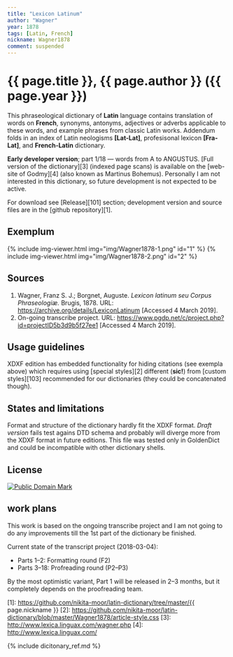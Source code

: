 ```yaml
---
title: "Lexicon Latinum"
author: "Wagner"
year: 1878
tags: [Latin, French]
nickname: Wagner1878
comment: suspended
---
```

# {{ page.title }}, {{ page.author }} ({{ page.year }})

This phraseological dictionary of **Latin** language contains translation of words on **French**, synonyms, antonyms, adjectives or adverbs applicable to these words, and example phrases from classic Latin works. Addendum folds in an index of Latin neologisms **[Lat-Lat]**, profesisonal lexicon **[Fra-Lat]**, and **French-Latin** dictionary.

**Early developer version**; part 1/18 — words from A to ANGUSTUS. [Full version of the dictionary][3] (indexed page scans) is available on the [web-site of Godmy][4] (also known as Martinus Bohemus). Personally I am not interested in this dictionary, so future development is not expected to be active.

For download see [Release][101] section; development version and source files are in the [github repository][1].


## Exemplum

{% include img-viewer.html img="img/Wagner1878-1.png" id="1" %}
{% include img-viewer.html img="img/Wagner1878-2.png" id="2" %}


## Sources

1. Wagner, Franz S. J.; Borgnet, Auguste. _Lexicon latinum seu Corpus Phraseologiæ._ Brugis, 1878. URL: <https://archive.org/details/LexiconLatinum> \[Accessed 4 March 2019\].
1. On-going transcribe project. URL: <https://www.pgdp.net/c/project.php?id=projectID5b3d9b5f27ee1> \[Accessed 4 March 2019\].


## Usage guidelines

XDXF edition has embedded functionality for hiding citations (see exempla above) which requires using [special styles][2] different (**sic!**) from [custom styles][103] recommended for our dictionaries (they could be concatenated though).


## States and limitations

Format and structure of the dictionary hardly fit the XDXF format. _Draft version_ fails test agains DTD schema and probably will diverge more from the XDXF format in future editions. This file was tested only in GoldenDict and could be incompatible with other dictionary shells.


## License

<a rel="license" href="http://creativecommons.org/publicdomain/mark/1.0/">
<img src="https://licensebuttons.net/p/mark/1.0/88x31.png"
     style="border-style: none;" alt="Public Domain Mark" />
</a>


## work plans

This work is based on the ongoing transcribe project and I am not going to do any improvements till the 1st part of the dictionary be finished.

Current state of the transcript project (2018-03-04):

* Parts 1–2: Formatting round (F2)
* Parts 3–18: Profreading round (P2–P3)

By the most optimistic variant, Part 1 will be released in 2–3 months, but it completely depends on the proofreading team.


[1]: https://github.com/nikita-moor/latin-dictionary/tree/master/{{ page.nickname }}
[2]: https://github.com/nikita-moor/latin-dictionary/blob/master/Wagner1878/article-style.css
[3]: http://www.lexica.linguax.com/wagner.php
[4]: http://www.lexica.linguax.com/

{% include dicitonary_ref.md %}

